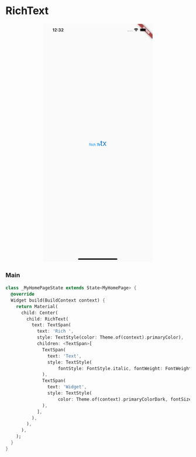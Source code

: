 # RichText
<p align="center">
<img src="https://github.com/ThiagoEvoa/flutter_examples/blob/master/images/richtext.png" height="649" width="300">
</p>

### Main
```dart
class _MyHomePageState extends State<MyHomePage> {
  @override
  Widget build(BuildContext context) {
    return Material(
      child: Center(
        child: RichText(
          text: TextSpan(
            text: 'Rich ',
            style: TextStyle(color: Theme.of(context).primaryColor),
            children: <TextSpan>[
              TextSpan(
                text: 'Text',
                style: TextStyle(
                    fontStyle: FontStyle.italic, fontWeight: FontWeight.bold),
              ),
              TextSpan(
                text: 'Widget',
                style: TextStyle(
                    color: Theme.of(context).primaryColorDark, fontSize: 30),
              ),
            ],
          ),
        ),
      ),
    );
  }
}
```
